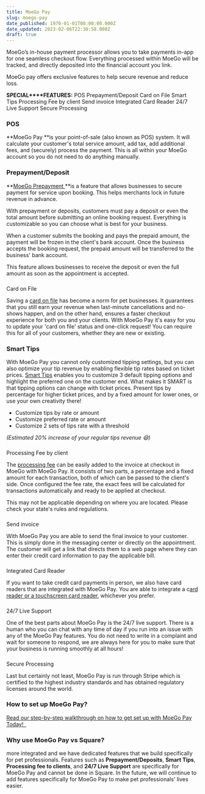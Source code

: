 ```yaml
---
title: MoeGo Pay
slug: moego-pay
date_published: 1970-01-01T00:00:00.000Z
date_updated: 2023-02-06T22:30:58.000Z
draft: true
---
```


MoeGo’s in-house payment processor allows you to take payments in-app for one seamless checkout flow. Everything processed within MoeGo will be tracked, and directly deposited into the financial account you link. 

MoeGo pay offers exclusive features to help secure revenue and reduce loss. 

**SPECIAL****FEATURES:**
POS
Prepayment/Deposit
Card on File
Smart Tips
Processing Fee by client
Send invoice
Integrated Card Reader
24/7 Live Support
Secure Processing 

### POS

**MoeGo Pay **is your point-of-sale (also known as POS) system. It will calculate your customer's total service amount, add tax, add additional fees, and (securely) process the payment. This is all within your MoeGo account so you do not need to do anything manually. 

### Prepayment/Deposit

**[MoeGo Prepayment ](prepayment)**is a feature that allows businesses to secure payment for service upon booking. This helps merchants lock in future revenue in advance.

With prepayment or deposits, customers must pay a deposit or even the total amount before submitting an online booking request. Everything is customizable so you can choose what is best for your business. 

When a customer submits the booking and pays the prepaid amount, the payment will be frozen in the client's bank account. Once the business accepts the booking request, the prepaid amount will be transferred to the business' bank account.

This feature allows businesses to receive the deposit or even the full amount as soon as the appointment is accepted.

### 
Card on File

Saving a [card on file](__GHOST_URL__/moego-card-on-file/) has become a norm for pet businesses. It guarantees that you still earn your revenue when last-minute cancellations and no-shows happen, and on the other hand, ensures a faster checkout experience for both you and your clients. With MoeGo Pay it's easy for you to update your 'card on file' status and one-click request! You can require this for all of your customers, whether they are new or existing. 

### Smart Tips

With MoeGo Pay you cannot only customized tipping settings, but you can also optimize your tip revenue by enabling flexible tip rates based on ticket prices. [Smart Tips](__GHOST_URL__/smart-tip/) enables you to customize 3 default tipping options and highlight the preferred one on the customer end. What makes it SMART is that tipping options can change with ticket prices. Present tips by percentage for higher ticket prices, and by a fixed amount for lower ones, or use your own creativity there!

- Customize tips by rate or amount
- Customize preferred rate or amount
- Customize 2 sets of tips rate with a threshold

*(Estimated 20% increase of your regular tips revenue 😄)*

### 
Processing Fee by client

The [processing fee](__GHOST_URL__/add-a-convenience-fee-for-credit-card-payments/) can be easily added to the invoice at checkout in MoeGo with MoeGo Pay. It consists of two parts, a percentage and a fixed amount for each transaction, both of which can be passed to the client's side. Once configured the fee rate, the exact fees will be calculated for transactions automatically and ready to be applied at checkout.

This may not be applicable depending on where you are located. Please check your state's rules and regulations. 

### 
Send invoice

With MoeGo Pay you are able to send the final invoice to your customer. This is simply done in the messaging center or directly on the appointment. The customer will get a link that directs them to a web page where they can enter their credit card information to pay the applicable bill. 

### 
Integrated Card Reader

If you want to take credit card payments in person, we also have card readers that are integrated with MoeGo Pay. You are able to integrate a c[ard reader or a touchscreen card reader](https://www.moego.shop/), whichever you prefer. 

### 
24/7 Live Support

One of the best parts about MoeGo Pay is the 24/7 live support. There is a human who you can chat with any time of day if you run into an issue with any of the MoeGo Pay features. You do not need to write in a complaint and wait for someone to respond, we are always here for you to make sure that your business is running smoothly at all hours! 

### 
Secure Processing 

Last but certainly not least, MoeGo Pay is run through Stripe which is certified to the highest industry standards and has obtained regulatory licenses around the world.

### How to set up MoeGo Pay?

[Read our step-by-step walkthrough on how to get set up with MoeGo Pay Today!  ](__GHOST_URL__/set-up-moego-pay/)

### Why use MoeGo Pay vs Square?

more integrated and we have dedicated features that we build specifically for pet professionals. Features such as **Prepayment/Deposits**, **Smart Tips**, **Processing fee to clients**, and **24/7 Live Support** are specifically for MoeGo Pay and cannot be done in Square. In the future, we will continue to add features specifically for MoeGo Pay to make pet professionals' lives easier.  
